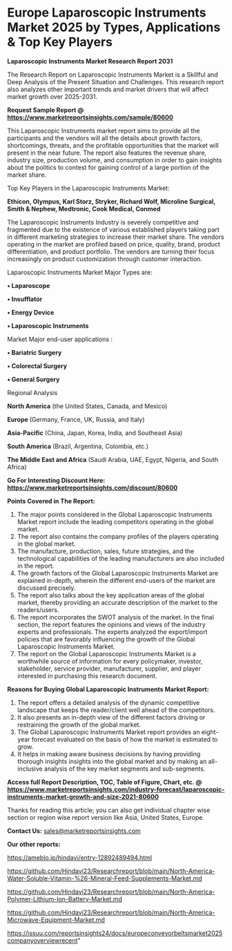 # Europe Laparoscopic Instruments Market 2025 by Types, Applications & Top Key Players

<strong>Laparoscopic Instruments Market Research Report 2031</strong>

The Research Report on Laparoscopic Instruments Market is a Skillful and Deep Analysis of the Present Situation and Challenges. This research report also analyzes other important trends and market drivers that will affect market growth over 2025-2031.

<strong>Request Sample Report @ <a href=https://www.marketreportsinsights.com/sample/80600>https://www.marketreportsinsights.com/sample/80600</a></strong>

This Laparoscopic Instruments market report aims to provide all the participants and the vendors will all the details about growth factors, shortcomings, threats, and the profitable opportunities that the market will present in the near future. The report also features the revenue share, industry size, production volume, and consumption in order to gain insights about the politics to contest for gaining control of a large portion of the market share.

Top Key Players in the Laparoscopic Instruments Market:

<strong>Ethicon, Olympus, Karl Storz, Stryker, Richard Wolf, Microline Surgical, Smith & Nephew, Medtronic, Cook Medical, Conmed</strong>

The Laparoscopic Instruments Industry is severely competitive and fragmented due to the existence of various established players taking part in different marketing strategies to increase their market share. The vendors operating in the market are profiled based on price, quality, brand, product differentiation, and product portfolio. The vendors are turning their focus increasingly on product customization through customer interaction.

Laparoscopic Instruments Market Major Types are:

<strong>• Laparoscope

• Insufflator

• Energy Device

• Laparoscopic Instruments</strong>

Market Major end-user applications :

<strong>• Bariatric Surgery

• Colorectal Surgery

• General Surgery</strong>

Regional Analysis

</u><strong><b>North America</b></strong> (the United States, Canada, and Mexico)

<strong><b>Europe </b></strong>(Germany, France, UK, Russia, and Italy)

<strong><b>Asia-Pacific</b></strong> (China, Japan, Korea, India, and Southeast Asia)

<strong><b>South America</b></strong> (Brazil, Argentina, Colombia, etc.)

<strong><b>The Middle East and Africa</b></strong> (Saudi Arabia, UAE, Egypt, Nigeria, and South Africa)

<strong>Go For Interesting Discount Here: <a href=https://www.marketreportsinsights.com/discount/80600>https://www.marketreportsinsights.com/discount/80600</a></strong>

<strong>Points Covered in The Report:</strong>
<ol>
  <li>The major points considered in the Global Laparoscopic Instruments Market report include the leading competitors operating in the global market.</li>
  <li>The report also contains the company profiles of the players operating in the global market.</li>
  <li>The manufacture, production, sales, future strategies, and the technological capabilities of the leading manufacturers are also included in the report.</li>
  <li>The growth factors of the Global Laparoscopic Instruments Market are explained in-depth, wherein the different end-users of the market are discussed precisely.</li>
  <li>The report also talks about the key application areas of the global market, thereby providing an accurate description of the market to the readers/users.</li>
  <li>The report incorporates the SWOT analysis of the market. In the final section, the report features the opinions and views of the industry experts and professionals. The experts analyzed the export/import policies that are favorably influencing the growth of the Global Laparoscopic Instruments Market.</li>
  <li>The report on the Global Laparoscopic Instruments Market is a worthwhile source of information for every policymaker, investor, stakeholder, service provider, manufacturer, supplier, and player interested in purchasing this research document.</li>
</ol>
<strong>Reasons for Buying Global Laparoscopic Instruments Market Report:</strong>

<ol>
  <li>The report offers a detailed analysis of the dynamic competitive landscape that keeps the reader/client well ahead of the competitors.</li>
  <li>It also presents an in-depth view of the different factors driving or restraining the growth of the global market.</li>
  <li>The Global Laparoscopic Instruments Market report provides an eight-year forecast evaluated on the basis of how the market is estimated to grow.</li>
  <li>It helps in making aware business decisions by having providing thorough insights insights into the global market and by making an all-inclusive analysis of the key market segments and sub-segments.</li>
</ol>
<strong>Access full Report Description, TOC, Table of Figure, Chart, etc. @ <a href=https://www.marketreportsinsights.com/industry-forecast/laparoscopic-instruments-market-growth-and-size-2021-80600>https://www.marketreportsinsights.com/industry-forecast/laparoscopic-instruments-market-growth-and-size-2021-80600</a></strong>


Thanks for reading this article; you can also get individual chapter wise section or region wise report version like Asia, United States, Europe.

<strong>Contact Us:</strong>
sales@marketreportsinsights.com

<strong>Our other reports:</strong>

<a href=https://ameblo.jp/hindavi/entry-12892489494.html>https://ameblo.jp/hindavi/entry-12892489494.html</a>

<a href=https://github.com/Hindavi23/Researchreport/blob/main/North-America-Water-Soluble-Vitamin-%26-Mineral-Feed-Supplements-Market.md>https://github.com/Hindavi23/Researchreport/blob/main/North-America-Water-Soluble-Vitamin-%26-Mineral-Feed-Supplements-Market.md</a>

<a href=https://github.com/Hindavi23/Researchreport/blob/main/North-America-Polymer-Lithium-Ion-Battery-Market.md>https://github.com/Hindavi23/Researchreport/blob/main/North-America-Polymer-Lithium-Ion-Battery-Market.md</a>

<a href=https://github.com/Hindavi23/Researchreport/blob/main/North-America-Microwave-Equipment-Market.md>https://github.com/Hindavi23/Researchreport/blob/main/North-America-Microwave-Equipment-Market.md</a>

<a href=https://issuu.com/reportsinsights24/docs/europeconveyorbeltsmarket2025companyoverviewrecent>https://issuu.com/reportsinsights24/docs/europeconveyorbeltsmarket2025companyoverviewrecent</a>"
